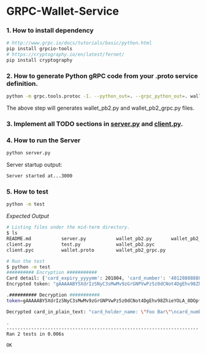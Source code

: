 # GRPC-Wallet-Service

### 1. How to install dependency

```sh
# http://www.grpc.io/docs/tutorials/basic/python.html
pip install grpcio-tools
# https://cryptography.io/en/latest/fernet/
pip install cryptography
```

### 2. How to generate Python gRPC code from your .proto service definition.

```sh
python -m grpc.tools.protoc -I. --python_out=. --grpc_python_out=. wallet.proto 
```

The above step will generates wallet_pb2.py and wallet_pb2_grpc.py files.

### 3. Implement all TODO sections in [server.py](https://github.com/sithu/cmpe273-spring17/blob/master/exams/mid-term/server.py) and [client.py](https://github.com/sithu/cmpe273-spring17/blob/master/exams/mid-term/client.py).

### 4. How to run the Server

```sh
python server.py
```

Server startup output:
```sh
Server started at...3000
```

### 5. How to test

```sh
python -m test
```

_Expected Output_

```sh
# Listing files under the mid-term directory.
$ ls
README.md           server.py           wallet_pb2.py       wallet_pb2_grpc.pyc
client.py           test.py             wallet_pb2.pyc
client.pyc          wallet.proto        wallet_pb2_grpc.py

# Run the test
$ python -m test
########## Encryption ###########
Card detail: {'card_expiry_yyyymm': 201804, 'card_number': '4012888888881881', 'card_holder_name': 'Foo Bar'}
Encrypted token: "gAAAAABY5XdrIzSNyC3sMwMv9zGrGNPVwPz5z0dCNot4DgEhv98ZhieYOLA_8DOpfZgBcnDGW6wX5JiVOa1mpB0YdSFvh14jQaJkiknhuBe1rkTmtwdQyRz4E2OP3wARAOnWPVFkonXCE35cb4GzPrTHHScDDi9V5dVtPoPXs3zMQKizGiP-KQshjcjWoDxIS7CZ4toHlbRp"

.########## Decryption ###########
token=gAAAAABY5XdrIzSNyC3sMwMv9zGrGNPVwPz5z0dCNot4DgEhv98ZhieYOLA_8DOpfZgBcnDGW6wX5JiVOa1mpB0YdSFvh14jQaJkiknhuBe1rkTmtwdQyRz4E2OP3wARAOnWPVFkonXCE35cb4GzPrTHHScDDi9V5dVtPoPXs3zMQKizGiP-KQshjcjWoDxIS7CZ4toHlbRp

Decrypted card_in_plain_text: "card_holder_name: \"Foo Bar\"\ncard_number: \"4012888888881881\"\ncard_expiry_yyyymm: 201804\n"

.
----------------------------------------------------------------------
Ran 2 tests in 0.006s

OK
```

